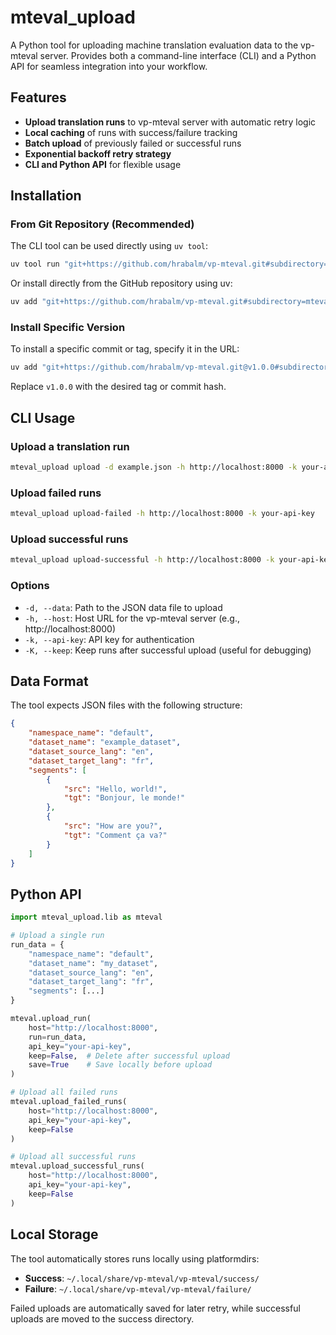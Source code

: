# mteval_upload

A Python tool for uploading machine translation evaluation data to the vp-mteval server. Provides both a command-line interface (CLI) and a Python API for seamless integration into your workflow.

## Features

- **Upload translation runs** to vp-mteval server with automatic retry logic
- **Local caching** of runs with success/failure tracking
- **Batch upload** of previously failed or successful runs
- **Exponential backoff retry strategy**
- **CLI and Python API** for flexible usage

## Installation

### From Git Repository (Recommended)

The CLI tool can be used directly using `uv tool`:

```bash
uv tool run "git+https://github.com/hrabalm/vp-mteval.git#subdirectory=mteval-upload"
```

Or install directly from the GitHub repository using uv:

```bash
uv add "git+https://github.com/hrabalm/vp-mteval.git#subdirectory=mteval-upload"
```

### Install Specific Version

To install a specific commit or tag, specify it in the URL:

```bash
uv add "git+https://github.com/hrabalm/vp-mteval.git@v1.0.0#subdirectory=mteval-upload"
```

Replace `v1.0.0` with the desired tag or commit hash.

## CLI Usage

### Upload a translation run

```bash
mteval_upload upload -d example.json -h http://localhost:8000 -k your-api-key
```

### Upload failed runs

```bash
mteval_upload upload-failed -h http://localhost:8000 -k your-api-key
```

### Upload successful runs

```bash
mteval_upload upload-successful -h http://localhost:8000 -k your-api-key
```

### Options

- `-d, --data`: Path to the JSON data file to upload
- `-h, --host`: Host URL for the vp-mteval server (e.g., http://localhost:8000)
- `-k, --api-key`: API key for authentication
- `-K, --keep`: Keep runs after successful upload (useful for debugging)

## Data Format

The tool expects JSON files with the following structure:

```json
{
    "namespace_name": "default",
    "dataset_name": "example_dataset",
    "dataset_source_lang": "en",
    "dataset_target_lang": "fr",
    "segments": [
        {
            "src": "Hello, world!",
            "tgt": "Bonjour, le monde!"
        },
        {
            "src": "How are you?",
            "tgt": "Comment ça va?"
        }
    ]
}
```

## Python API

```python
import mteval_upload.lib as mteval

# Upload a single run
run_data = {
    "namespace_name": "default",
    "dataset_name": "my_dataset",
    "dataset_source_lang": "en",
    "dataset_target_lang": "fr",
    "segments": [...]
}

mteval.upload_run(
    host="http://localhost:8000",
    run=run_data,
    api_key="your-api-key",
    keep=False,  # Delete after successful upload
    save=True    # Save locally before upload
)

# Upload all failed runs
mteval.upload_failed_runs(
    host="http://localhost:8000",
    api_key="your-api-key",
    keep=False
)

# Upload all successful runs
mteval.upload_successful_runs(
    host="http://localhost:8000",
    api_key="your-api-key",
    keep=False
)
```

## Local Storage

The tool automatically stores runs locally using platformdirs:
- **Success**: `~/.local/share/vp-mteval/vp-mteval/success/`
- **Failure**: `~/.local/share/vp-mteval/vp-mteval/failure/`

Failed uploads are automatically saved for later retry, while successful uploads are moved to the success directory.
